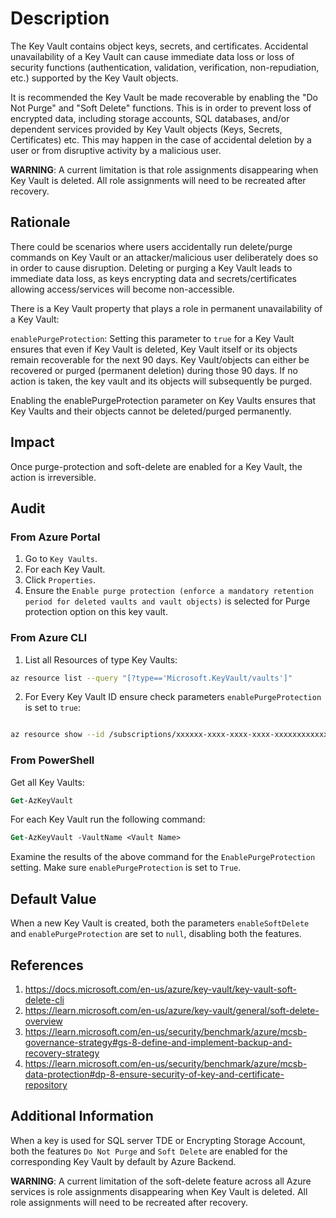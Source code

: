 # Description

The Key Vault contains object keys, secrets, and certificates. Accidental unavailability of a Key Vault can cause immediate data loss or loss of security functions (authentication, validation, verification, non-repudiation, etc.) supported by the Key Vault objects.

It is recommended the Key Vault be made recoverable by enabling the "Do Not Purge" and "Soft Delete" functions. This is in order to prevent loss of encrypted data, including storage accounts, SQL databases, and/or dependent services provided by Key Vault objects (Keys, Secrets, Certificates) etc. This may happen in the case of accidental deletion by a user or from disruptive activity by a malicious user.

**WARNING**: A current limitation is that role assignments disappearing when Key Vault is deleted. All role assignments will need to be recreated after recovery.

## Rationale

There could be scenarios where users accidentally run delete/purge commands on Key Vault or an attacker/malicious user deliberately does so in order to cause disruption. Deleting or purging a Key Vault leads to immediate data loss, as keys encrypting data and secrets/certificates allowing access/services will become non-accessible.

There is a Key Vault property that plays a role in permanent unavailability of a Key Vault:

`enablePurgeProtection`: Setting this parameter to `true` for a Key Vault ensures that even if Key Vault is deleted, Key Vault itself or its objects remain recoverable for the next 90 days. Key Vault/objects can either be recovered or purged (permanent deletion) during those 90 days. If no action is taken, the key vault and its objects will subsequently be purged.

Enabling the enablePurgeProtection parameter on Key Vaults ensures that Key Vaults and their objects cannot be deleted/purged permanently.

## Impact

Once purge-protection and soft-delete are enabled for a Key Vault, the action is irreversible.

## Audit

### From Azure Portal

1. Go to `Key Vaults`.
2. For each Key Vault.
3. Click `Properties`.
4. Ensure the `Enable purge protection (enforce a mandatory retention period for deleted vaults and vault objects)` is selected for Purge protection option on this key vault.

### From Azure CLI

1. List all Resources of type Key Vaults:

```sh
az resource list --query "[?type=='Microsoft.KeyVault/vaults']"
```

2. For Every Key Vault ID ensure check parameters `enablePurgeProtection` is set to `true`:

```sh

az resource show --id /subscriptions/xxxxxx-xxxx-xxxx-xxxx-xxxxxxxxxxxx/resourceGroups/<resourceGroupName>/providers/Microsoft.KeyVault /vaults/<keyVaultName>
```

### From PowerShell

Get all Key Vaults:

```ps
Get-AzKeyVault
```

For each Key Vault run the following command:

```ps
Get-AzKeyVault -VaultName <Vault Name>
```

Examine the results of the above command for the `EnablePurgeProtection` setting. Make sure `enablePurgeProtection` is set to `True`.

## Default Value

When a new Key Vault is created, both the parameters `enableSoftDelete` and `enablePurgeProtection` are set to `null`, disabling both the features.

## References

1. <https://docs.microsoft.com/en-us/azure/key-vault/key-vault-soft-delete-cli>
2. <https://learn.microsoft.com/en-us/azure/key-vault/general/soft-delete-overview>
3. <https://learn.microsoft.com/en-us/security/benchmark/azure/mcsb-governance-strategy#gs-8-define-and-implement-backup-and-recovery-strategy>
4. <https://learn.microsoft.com/en-us/security/benchmark/azure/mcsb-data-protection#dp-8-ensure-security-of-key-and-certificate-repository>

## Additional Information

When a key is used for SQL server TDE or Encrypting Storage Account, both the features `Do Not Purge` and `Soft Delete` are enabled for the corresponding Key Vault by default by Azure Backend.

**WARNING**: A current limitation of the soft-delete feature across all Azure services is role assignments disappearing when Key Vault is deleted. All role assignments will need to be recreated after recovery.
